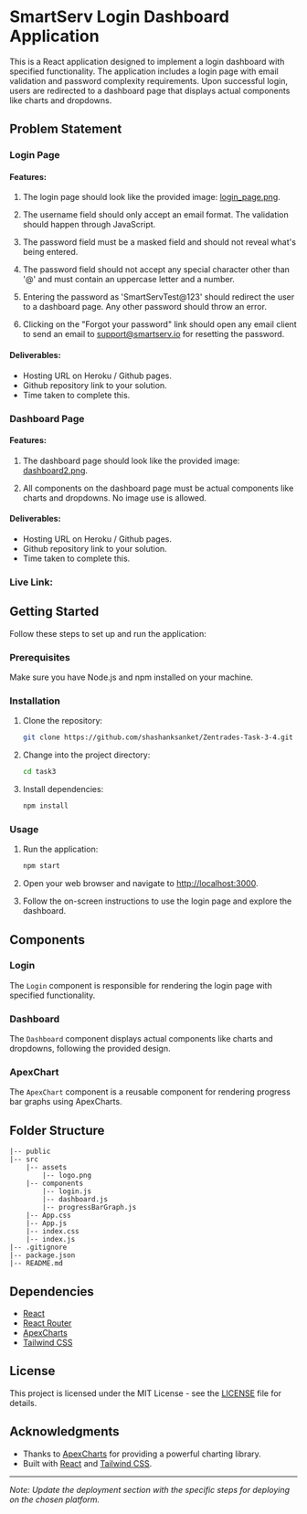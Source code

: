 # SmartServ Login Dashboard Application

This is a React application designed to implement a login dashboard with specified functionality. The application includes a login page with email validation and password complexity requirements. Upon successful login, users are redirected to a dashboard page that displays actual components like charts and dropdowns.

## Problem Statement

### Login Page

#### Features:

1. The login page should look like the provided image: [login_page.png](path/to/login_page.png).

2. The username field should only accept an email format. The validation should happen through JavaScript.

3. The password field must be a masked field and should not reveal what's being entered.

4. The password field should not accept any special character other than '@' and must contain an uppercase letter and a number.

5. Entering the password as 'SmartServTest@123' should redirect the user to a dashboard page. Any other password should throw an error.

6. Clicking on the "Forgot your password" link should open any email client to send an email to support@smartserv.io for resetting the password.

#### Deliverables:

- Hosting URL on Heroku / Github pages.
- Github repository link to your solution.
- Time taken to complete this.

### Dashboard Page

#### Features:

1. The dashboard page should look like the provided image: [dashboard2.png](path/to/dashboard2.png).

2. All components on the dashboard page must be actual components like charts and dropdowns. No image use is allowed.

#### Deliverables:

- Hosting URL on Heroku / Github pages.
- Github repository link to your solution.
- Time taken to complete this.

### Live Link:


## Getting Started

Follow these steps to set up and run the application:

### Prerequisites

Make sure you have Node.js and npm installed on your machine.

### Installation

1. Clone the repository:

   ```bash
   git clone https://github.com/shashanksanket/Zentrades-Task-3-4.git
   ```

2. Change into the project directory:

   ```bash
   cd task3
   ```

3. Install dependencies:

   ```bash
   npm install
   ```

### Usage

1. Run the application:

   ```bash
   npm start
   ```

2. Open your web browser and navigate to [http://localhost:3000](http://localhost:3000).

3. Follow the on-screen instructions to use the login page and explore the dashboard.

## Components

### Login

The `Login` component is responsible for rendering the login page with specified functionality.

### Dashboard

The `Dashboard` component displays actual components like charts and dropdowns, following the provided design.

### ApexChart

The `ApexChart` component is a reusable component for rendering progress bar graphs using ApexCharts.

## Folder Structure

```
|-- public
|-- src
    |-- assets
        |-- logo.png
    |-- components
        |-- login.js
        |-- dashboard.js
        |-- progressBarGraph.js
    |-- App.css
    |-- App.js
    |-- index.css
    |-- index.js
|-- .gitignore
|-- package.json
|-- README.md
```

## Dependencies

- [React](https://reactjs.org/)
- [React Router](https://reactrouter.com/)
- [ApexCharts](https://apexcharts.com/)
- [Tailwind CSS](https://tailwindcss.com/)

## License

This project is licensed under the MIT License - see the [LICENSE](LICENSE) file for details.

## Acknowledgments

- Thanks to [ApexCharts](https://apexcharts.com/) for providing a powerful charting library.
- Built with [React](https://reactjs.org/) and [Tailwind CSS](https://tailwindcss.com/).

---

*Note: Update the deployment section with the specific steps for deploying on the chosen platform.*
